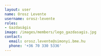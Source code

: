 ```yaml
---
layout: user
name: Orosz Levente
username: orosz-levente
roles:
- Gazdaságis
image: /images/members/lego_gazdasagis.jpg
contact:
  email: orosz.levente@simonyi.bme.hu
  phone: '+36 70 330 5336'
---
```

